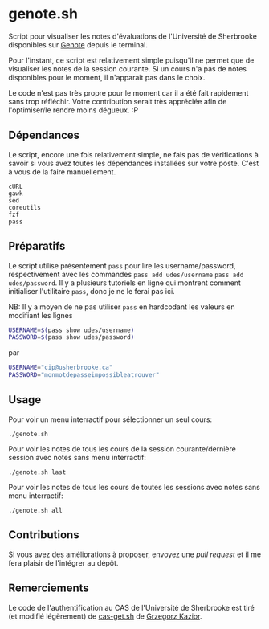 # genote.sh

Script pour visualiser les notes d'évaluations de l'Université de Sherbrooke disponibles sur [Genote](https://www.usherbrooke.ca/genote) depuis le terminal.

Pour l'instant, ce script est relativement simple puisqu'il ne permet que de visualiser les notes de la session courante. Si un cours n'a pas de notes disponibles pour le moment, il n'apparait pas dans le choix.

Le code n'est pas très propre pour le moment car il a été fait rapidement sans trop réfléchir. Votre contribution serait très appréciée afin de l'optimiser/le rendre moins dégueux. :P

## Dépendances
Le script, encore une fois relativement simple, ne fais pas de vérifications à savoir si vous avez toutes les dépendances installées sur votre poste. C'est à vous de la faire manuellement.
```
cURL
gawk
sed
coreutils
fzf
pass
```

## Préparatifs
Le script utilise présentement `pass` pour lire les username/password, respectivement avec les commandes `pass add udes/username` `pass add udes/password`. Il y a plusieurs tutoriels en ligne qui montrent comment initialiser l'utilitaire `pass`, donc je ne le ferai pas ici.

NB: Il y a moyen de ne pas utiliser `pass` en hardcodant les valeurs en modifiant les lignes 
```bash
USERNAME=$(pass show udes/username)
PASSWORD=$(pass show udes/password)
```
par
```bash
USERNAME="cip@usherbrooke.ca"
PASSWORD="monmotdepasseimpossibleatrouver"
```

## Usage
Pour voir un menu interractif pour sélectionner un seul cours:
```
./genote.sh
```

Pour voir les notes de tous les cours de la session courante/dernière session avec notes sans menu interractif:
```
./genote.sh last
```

Pour voir les notes de tous les cours de toutes les sessions avec notes sans menu interractif:
```
./genote.sh all
```

## Contributions
Si vous avez des améliorations à proposer, envoyez une *pull request* et il me fera plaisir de l'intégrer au dépôt.

## Remerciements
Le code de l'authentification au CAS de l'Université de Sherbrooke est tiré (et modifié légèrement) de [cas-get.sh](https://gist.github.com/gkazior/4cf7e4c38fbcbc310267) de [Grzegorz Kazior](https://gist.github.com/gkazior).
